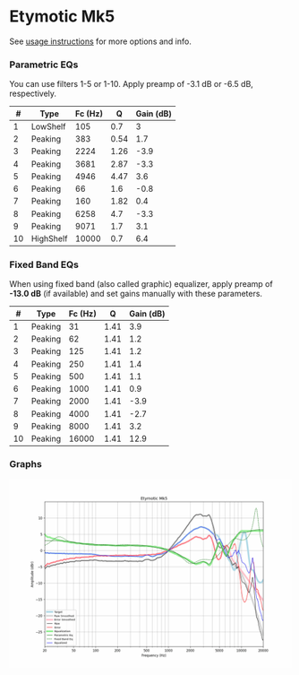 # Etymotic Mk5
See [usage instructions](https://github.com/jaakkopasanen/AutoEq#usage) for more options and info.

### Parametric EQs
You can use filters 1-5 or 1-10. Apply preamp of -3.1 dB or -6.5 dB, respectively.

|   # | Type      |   Fc (Hz) |    Q |   Gain (dB) |
|-----|-----------|-----------|------|-------------|
|   1 | LowShelf  |       105 | 0.7  |         3   |
|   2 | Peaking   |       383 | 0.54 |         1.7 |
|   3 | Peaking   |      2224 | 1.26 |        -3.9 |
|   4 | Peaking   |      3681 | 2.87 |        -3.3 |
|   5 | Peaking   |      4946 | 4.47 |         3.6 |
|   6 | Peaking   |        66 | 1.6  |        -0.8 |
|   7 | Peaking   |       160 | 1.82 |         0.4 |
|   8 | Peaking   |      6258 | 4.7  |        -3.3 |
|   9 | Peaking   |      9071 | 1.7  |         3.1 |
|  10 | HighShelf |     10000 | 0.7  |         6.4 |

### Fixed Band EQs
When using fixed band (also called graphic) equalizer, apply preamp of **-13.0 dB** (if available) and set gains manually with these parameters.

|   # | Type    |   Fc (Hz) |    Q |   Gain (dB) |
|-----|---------|-----------|------|-------------|
|   1 | Peaking |        31 | 1.41 |         3.9 |
|   2 | Peaking |        62 | 1.41 |         1.2 |
|   3 | Peaking |       125 | 1.41 |         1.2 |
|   4 | Peaking |       250 | 1.41 |         1.4 |
|   5 | Peaking |       500 | 1.41 |         1.1 |
|   6 | Peaking |      1000 | 1.41 |         0.9 |
|   7 | Peaking |      2000 | 1.41 |        -3.9 |
|   8 | Peaking |      4000 | 1.41 |        -2.7 |
|   9 | Peaking |      8000 | 1.41 |         3.2 |
|  10 | Peaking |     16000 | 1.41 |        12.9 |

### Graphs
![](./Etymotic%20Mk5.png)
